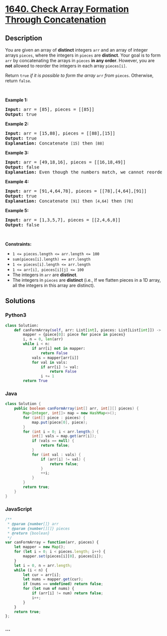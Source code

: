 # [1640. Check Array Formation Through Concatenation](https://leetcode.com/problems/check-array-formation-through-concatenation)



## Description

<p>You are given an array of <strong>distinct</strong> integers <code>arr</code> and an array of integer arrays <code>pieces</code>, where the integers in <code>pieces</code> are <strong>distinct</strong>. Your goal is to form <code>arr</code> by concatenating the arrays in <code>pieces</code> <strong>in any order</strong>. However, you are <strong>not</strong> allowed to reorder the integers in each array <code>pieces[i]</code>.</p>

<p>Return <code>true</code> <em>if it is possible </em><em>to form the array </em><code>arr</code><em> from </em><code>pieces</code>. Otherwise, return <code>false</code>.</p>

<p>&nbsp;</p>
<p><strong>Example 1:</strong></p>

<pre>
<strong>Input:</strong> arr = [85], pieces = [[85]]
<strong>Output:</strong> true
</pre>

<p><strong>Example 2:</strong></p>

<pre>
<strong>Input:</strong> arr = [15,88], pieces = [[88],[15]]
<strong>Output:</strong> true
<strong>Explanation:</strong> Concatenate <code>[15]</code> then <code>[88]</code>
</pre>

<p><strong>Example 3:</strong></p>

<pre>
<strong>Input:</strong> arr = [49,18,16], pieces = [[16,18,49]]
<strong>Output:</strong> false
<strong>Explanation:</strong> Even though the numbers match, we cannot reorder pieces[0].
</pre>

<p><strong>Example 4:</strong></p>

<pre>
<strong>Input:</strong> arr = [91,4,64,78], pieces = [[78],[4,64],[91]]
<strong>Output:</strong> true
<strong>Explanation:</strong> Concatenate <code>[91]</code> then <code>[4,64]</code> then <code>[78]</code></pre>

<p><strong>Example 5:</strong></p>

<pre>
<strong>Input:</strong> arr = [1,3,5,7], pieces = [[2,4,6,8]]
<strong>Output:</strong> false
</pre>

<p>&nbsp;</p>
<p><strong>Constraints:</strong></p>

<ul>
	<li><code>1 &lt;= pieces.length &lt;= arr.length &lt;= 100</code></li>
	<li><code>sum(pieces[i].length) == arr.length</code></li>
	<li><code>1 &lt;= pieces[i].length &lt;= arr.length</code></li>
	<li><code>1 &lt;= arr[i], pieces[i][j] &lt;= 100</code></li>
	<li>The integers in&nbsp;<code>arr</code>&nbsp;are <strong>distinct</strong>.</li>
	<li>The integers in&nbsp;<code>pieces</code> are <strong>distinct</strong>&nbsp;(i.e., If we flatten pieces in a 1D array, all the integers in this array are distinct).</li>
</ul>


## Solutions

<!-- tabs:start -->

### **Python3**

```python
class Solution:
    def canFormArray(self, arr: List[int], pieces: List[List[int]]) -> bool:
        mapper = {piece[0]: piece for piece in pieces}
        i, n = 0, len(arr)
        while i < n:
            if arr[i] not in mapper:
                return False
            vals = mapper[arr[i]]
            for val in vals:
                if arr[i] != val:
                    return False
                i += 1
        return True
```

### **Java**

```java
class Solution {
    public boolean canFormArray(int[] arr, int[][] pieces) {
        Map<Integer, int[]> map = new HashMap<>();
        for (int[] piece : pieces) {
            map.put(piece[0], piece);
        }
        for (int i = 0; i < arr.length;) {
            int[] vals = map.get(arr[i]);
            if (vals == null) {
                return false;
            }
            for (int val : vals) {
                if (arr[i] != val) {
                    return false;
                }
                ++i;
            }
        }
        return true;
    }
}
```

### **JavaScript**

```js
/**
 * @param {number[]} arr
 * @param {number[][]} pieces
 * @return {boolean}
 */
var canFormArray = function(arr, pieces) {
    let mapper = new Map();
    for (let i = 0; i < pieces.length; i++) {
        mapper.set(pieces[i][0], pieces[i]);
    }
    let i = 0, n = arr.length;
    while (i < n) {
        let cur = arr[i];
        let nums = mapper.get(cur);
        if (nums == undefined) return false;
        for (let num of nums) {
            if (arr[i] != num) return false;
            i++;
        }
    }
    return true;
};
```

### **...**

```

```

<!-- tabs:end -->
